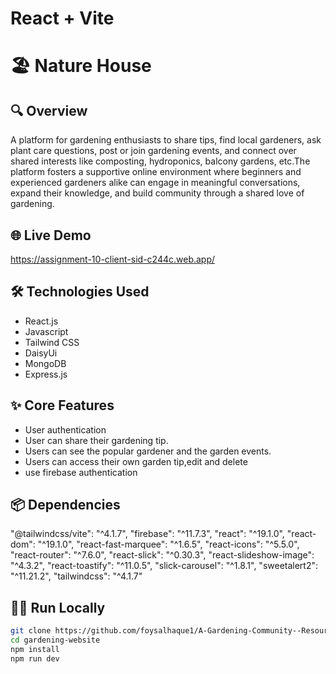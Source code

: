 # React + Vite
# 🏖️  Nature House

## 🔍 Overview

A platform for gardening enthusiasts to share tips, find local gardeners, ask plant care questions, post or join gardening events, and connect over shared interests like composting, hydroponics, balcony gardens, etc.The platform fosters a supportive online environment where beginners and experienced gardeners alike can engage in meaningful conversations, expand their knowledge, and build community through a shared love of gardening.


## 🌐 Live Demo
https://assignment-10-client-sid-c244c.web.app/

## 🛠️ Technologies Used
- React.js
- Javascript
- Tailwind CSS
- DaisyUi
- MongoDB
- Express.js

## ✨ Core Features
- User authentication
- User can share their gardening tip.
- Users can see the popular gardener and the garden events.
- Users can access their own garden tip,edit and delete
- use firebase authentication

## 📦 Dependencies
   "@tailwindcss/vite": "^4.1.7",
    "firebase": "^11.7.3",
    "react": "^19.1.0",
    "react-dom": "^19.1.0",
    "react-fast-marquee": "^1.6.5",
    "react-icons": "^5.5.0",
    "react-router": "^7.6.0",
    "react-slick": "^0.30.3",
    "react-slideshow-image": "^4.3.2",
    "react-toastify": "^11.0.5",
    "slick-carousel": "^1.8.1",
    "sweetalert2": "^11.21.2",
    "tailwindcss": "^4.1.7"



## 🧑‍💻 Run Locally

```bash
git clone https://github.com/foysalhaque1/A-Gardening-Community--Resource-Hub-client-side.git
cd gardening-website
npm install
npm run dev






